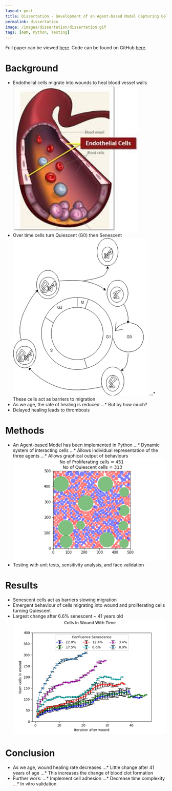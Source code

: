 ```yaml
---
layout: post
title: Dissertation - Development of an Agent-based Model Capturing Cellular Interactions Associated with Heart Attack
permalink: dissertation
image: /images/dissertation/dissertation.gif
tags: [ABM, Python, Testing]
---
```



Full paper can be viewed [here](https://drive.google.com/file/d/1gjQbezvDhW13MIbIzHyPbs36qkRHY4n9/view?usp=sharing).
Code can be found on GitHub [here](https://github.com/HarrisonCooper/dissertation).

# Background
* Endothelial cells migrate into wounds to heal blood vessel walls
![alt text](/images/dissertation/bloodvessel.png "Blood Vessel Wall")
* Over time cells turn Quiescent (G0) then Senescent
![alt text](images/dissertation/cellcycle.png "Endothelial Cell Cycle")
...* These cells act as barriers to migration
* As we age, the rate of healing is reduced
...* But by how much?
* Delayed healing leads to thrombosis

# Methods
* An Agent-based Model has been implemented in Python
...* Dynamic system of interacting cells
...* Allows individual representation of the three agents
...* Allows graphical output of behaviours
![alt text](/images/dissertation/confluence.png "Confluence showing 3 types of cells")
* Testing with unit tests, sensitivity analysis, and face validation

# Results
* Senescent cells act as barriers slowing migration
* Emergent behaviour of cells migrating into wound and proliferating cells turning Quiescent
* Largest change after 6.6% senescent ~ 41 years old
![alt text](images/dissertation/rateofhealing.png "Rate of healing at different ages")

# Conclusion
* As we age, wound healing rate decreases
...* Little change after 41 years of age
...* This increases the change of blood clot formation
* Further work:
...* Implement cell adhesion
...* Decrease time complexity
...* In vitro validation
